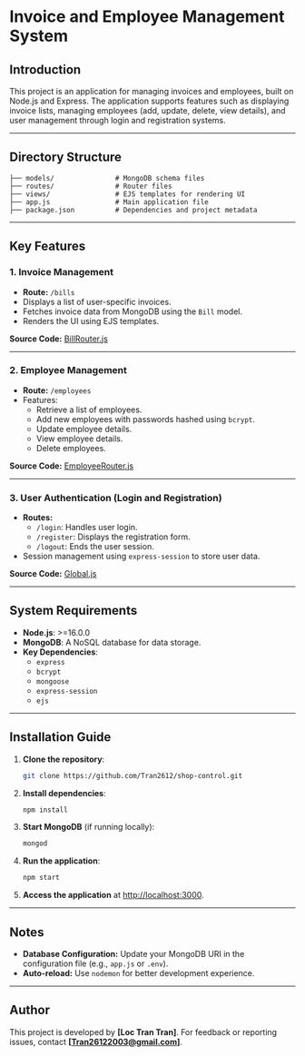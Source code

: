 
# Invoice and Employee Management System

## Introduction
This project is an application for managing invoices and employees, built on Node.js and Express. The application supports features such as displaying invoice lists, managing employees (add, update, delete, view details), and user management through login and registration systems.

---

## Directory Structure
```
├── models/               # MongoDB schema files
├── routes/               # Router files
├── views/                # EJS templates for rendering UI
├── app.js                # Main application file
├── package.json          # Dependencies and project metadata
```

---

## Key Features

### 1. Invoice Management
- **Route:** `/bills`
- Displays a list of user-specific invoices.
- Fetches invoice data from MongoDB using the `Bill` model.
- Renders the UI using EJS templates.

**Source Code:** [BillRouter.js](#)

---

### 2. Employee Management
- **Route:** `/employees`
- Features:
  - Retrieve a list of employees.
  - Add new employees with passwords hashed using `bcrypt`.
  - Update employee details.
  - View employee details.
  - Delete employees.

**Source Code:** [EmployeeRouter.js](#)

---

### 3. User Authentication (Login and Registration)
- **Routes:**
  - `/login`: Handles user login.
  - `/register`: Displays the registration form.
  - `/logout`: Ends the user session.
- Session management using `express-session` to store user data.

**Source Code:** [Global.js](#)

---

## System Requirements
- **Node.js**: >=16.0.0
- **MongoDB**: A NoSQL database for data storage.
- **Key Dependencies**:
  - `express`
  - `bcrypt`
  - `mongoose`
  - `express-session`
  - `ejs`

---

## Installation Guide

1. **Clone the repository**:
   ```bash
   git clone https://github.com/Tran2612/shop-control.git
   ```

2. **Install dependencies**:
   ```bash
   npm install
   ```

3. **Start MongoDB** (if running locally):
   ```bash
   mongod
   ```

4. **Run the application**:
   ```bash
   npm start
   ```

5. **Access the application** at [http://localhost:3000](http://localhost:3000).

---

## Notes
- **Database Configuration:** Update your MongoDB URI in the configuration file (e.g., `app.js` or `.env`).
- **Auto-reload:** Use `nodemon` for better development experience.

---

## Author
This project is developed by **[Loc Tran Tran]**. For feedback or reporting issues, contact **[Tran26122003@gmail.com]**.
